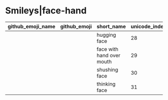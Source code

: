 # Smileys|face-hand

|github_emoji_name|github_emoji|short_name|unicode_index|
|---|---|---|---|
|||hugging face|28|
|||face with hand over mouth|29|
|||shushing face|30|
|||thinking face|31|
